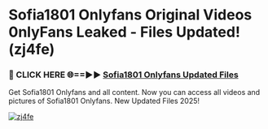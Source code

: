 # Sofia1801 Onlyfans Original Videos 0nlyFans Leaked - Files Updated! (zj4fe)

<h3>🔴 CLICK HERE 🌐==►► <a href="https://tinyurl.com/ehrbuxhb" rel="nofollow">Sofia1801 Onlyfans Updated Files</a></h3>

Get Sofia1801 Onlyfans and all content. Now you can access all videos and pictures of Sofia1801 Onlyfans. New Updated Files 2025!

[![zj4fe](https://i.imgur.com/lVYEuWS.gif)](https://tinyurl.com/ehrbuxhb)
